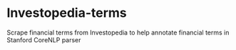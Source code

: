 # Investopedia-terms
Scrape financial terms from Investopedia to help annotate financial terms in Stanford CoreNLP parser
